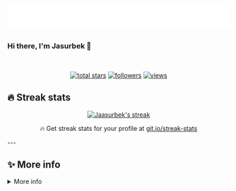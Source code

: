 <h1 align="center">
  <img src="https://raw.githubusercontent.com/Jasurbekdeveloper/Jasurbekdeveloper/master/name.svg" />
</h1>

### Hi there, I'm Jasurbek 👋


<br/>

<!-- Social icons section -->


<p align="center">
  <a href="https://github.com/Jasurbekdeveloper?tab=repositories&sort=stargazers">
    <img alt="total stars" title="Total stars on GitHub" src="https://custom-icon-badges.herokuapp.com/badge/dynamic/json?logo=star&color=55960c&labelColor=488207&label=Stars&style=for-the-badge&query=%24.stars&url=https://api.github-star-counter.workers.dev/user/Jasurbekdeveloper"/></a>
  <a href="https://github.com/Jasurbekdeveloper?tab=followers">
    <img alt="followers" title="Follow me on Github" src="https://custom-icon-badges.herokuapp.com/github/followers/Jasurbekdeveloper?color=236ad3&labelColor=1155ba&style=for-the-badge&logo=person-add&label=Followers&logoColor=white"/></a>
  <a href="https://github.com/Jasurbekdeveloper">
    <img alt="views" title="GitHub profile views" src="https://shields-io-visitor-counter.herokuapp.com/badge?page=Jasurbekdeveloper&style=for-the-badge"/></a>
</p>

## 🔥 Streak stats

<!-- GitHub Readme Streak Stats - https://github.com/DenverCoder1/github-readme-streak-stats -->
<p align="center">
  <a href="https://github.com/DenverCoder1/github-readme-streak-stats">
    <img title="🔥 Get streak stats for your profile at git.io/streak-stats" alt="Jaasurbek's streak" src="https://github-readme-streak-stats.herokuapp.com/?user=Jasurbekdeveloper&theme=monokai-metallian&hide_border=true"/>
  </a>
  <p align="center">🔥 Get streak stats for your profile at <a href="https://git.io/streak-stats">git.io/streak-stats</a></p>
</p>
---

## ✨ More info
<details>
  
  <summary>More info</summary>
 
  ### 📊 Github stats

  <!-- https://github.com/anuraghazra/github-readme-stats -->
  <details> 
    <summary>💻 GitHub Profile Stats</summary>
    <br/>
      <a href="https://github.com/anuraghazra/github-readme-stats"><img alt="Jasurbek's Github Stats" src="https://denvercoder1-github-readme-stats.vercel.app/api/?username=Jasurbekdeveloper&show_icons=true&count_private=true&theme=react&hide_border=true&bg_color=1F222E&title_color=F85D7F&icon_color=F8D866" height="192px"/></a>
    <a href="https://github.com/anuraghazra/github-readme-stats"><img alt="Jasurbek's Top Languages" src="https://github-readme-stats.vercel.app/api/top-langs/?username=Jasurbekdeveloper&langs_count=8&layout=compact&theme=react&hide_border=true&bg_color=1F222E&title_color=F85D7F&icon_color=F8D866&hide=Jupyter%20Notebook" height="192px"/></a>
    <br/>
    <b>Note:</b> Top languages is only a metric of the languages my public code consists of and doesn't reflect experience or skill level.
  </details>

